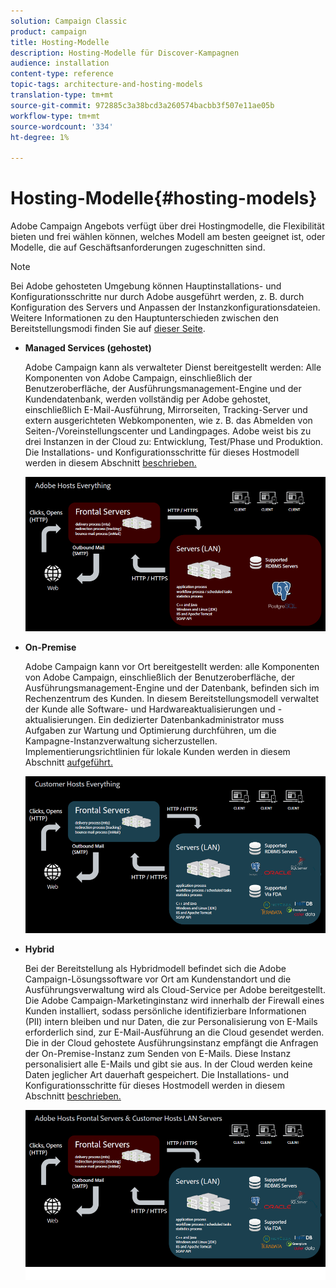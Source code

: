 ```yaml
---
solution: Campaign Classic
product: campaign
title: Hosting-Modelle
description: Hosting-Modelle für Discover-Kampagnen
audience: installation
content-type: reference
topic-tags: architecture-and-hosting-models
translation-type: tm+mt
source-git-commit: 972885c3a38bcd3a260574bacbb3f507e11ae05b
workflow-type: tm+mt
source-wordcount: '334'
ht-degree: 1%

---
```



# Hosting-Modelle{#hosting-models}

Adobe Campaign Angebots verfügt über drei Hostingmodelle, die Flexibilität bieten und frei wählen können, welches Modell am besten geeignet ist, oder Modelle, die auf Geschäftsanforderungen zugeschnitten sind.

>[!NOTE]
>
>Bei Adobe gehosteten Umgebung können Hauptinstallations- und Konfigurationsschritte nur durch Adobe ausgeführt werden, z. B. durch Konfiguration des Servers und Anpassen der Instanzkonfigurationsdateien. Weitere Informationen zu den Hauptunterschieden zwischen den Bereitstellungsmodi finden Sie auf [dieser Seite](../../installation/using/capability-matrix.md).

* **Managed Services (gehostet)**

   Adobe Campaign kann als verwalteter Dienst bereitgestellt werden: Alle Komponenten von Adobe Campaign, einschließlich der Benutzeroberfläche, der Ausführungsmanagement-Engine und der Kundendatenbank, werden vollständig per Adobe gehostet, einschließlich E-Mail-Ausführung, Mirrorseiten, Tracking-Server und extern ausgerichteten Webkomponenten, wie z. B. das Abmelden von Seiten-/Voreinstellungscenter und Landingpages. Adobe weist bis zu drei Instanzen in der Cloud zu: Entwicklung, Test/Phase und Produktion. Die Installations- und Konfigurationsschritte für dieses Hostmodell werden in diesem Abschnitt [beschrieben.](../../installation/using/hosted-model.md)

   ![](assets/deployment_hosted.png)

* **On-Premise**

   Adobe Campaign kann vor Ort bereitgestellt werden: alle Komponenten von Adobe Campaign, einschließlich der Benutzeroberfläche, der Ausführungsmanagement-Engine und der Datenbank, befinden sich im Rechenzentrum des Kunden. In diesem Bereitstellungsmodell verwaltet der Kunde alle Software- und Hardwareaktualisierungen und -aktualisierungen. Ein dedizierter Datenbankadministrator muss Aufgaben zur Wartung und Optimierung durchführen, um die Kampagne-Instanzverwaltung sicherzustellen. Implementierungsrichtlinien für lokale Kunden werden in diesem Abschnitt [aufgeführt.](../../installation/using/before-starting.md)

   ![](assets/deployment_onpremise.png)

* **Hybrid**

   Bei der Bereitstellung als Hybridmodell befindet sich die Adobe Campaign-Lösungssoftware vor Ort am Kundenstandort und die Ausführungsverwaltung wird als Cloud-Service per Adobe bereitgestellt. Die Adobe Campaign-Marketinginstanz wird innerhalb der Firewall eines Kunden installiert, sodass persönliche identifizierbare Informationen (PII) intern bleiben und nur Daten, die zur Personalisierung von E-Mails erforderlich sind, zur E-Mail-Ausführung an die Cloud gesendet werden. Die in der Cloud gehostete Ausführungsinstanz empfängt die Anfragen der On-Premise-Instanz zum Senden von E-Mails. Diese Instanz personalisiert alle E-Mails und gibt sie aus. In der Cloud werden keine Daten jeglicher Art dauerhaft gespeichert. Die Installations- und Konfigurationsschritte für dieses Hostmodell werden in diesem Abschnitt [beschrieben.](../../installation/using/hybrid-model.md)

   ![](assets/deployment_hybrid.png)

